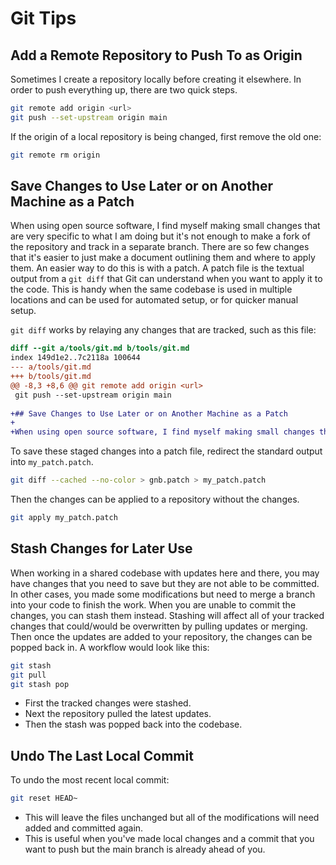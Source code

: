 # Git Tips

## Add a Remote Repository to Push To as Origin

Sometimes I create a repository locally before creating it elsewhere. In order to push everything up, there are two quick steps.
```bash
git remote add origin <url>
git push --set-upstream origin main
```

If the origin of a local repository is being changed, first remove the old one:
```bash
git remote rm origin
```
## Save Changes to Use Later or on Another Machine as a Patch

When using open source software, I find myself making small changes that are very specific to what I am doing but it's not enough to make a fork of the repository and track in a separate branch. There are so few changes that it's easier to just make a document outlining them and where to apply them. An easier way to do this is with a patch. A patch file is the textual output from a `git diff` that Git can understand when you want to apply it to the code. This is handy when the same codebase is used in multiple locations and can be used for automated setup, or for quicker manual setup.

`git diff` works by relaying any changes that are tracked, such as this file:
```diff
diff --git a/tools/git.md b/tools/git.md
index 149d1e2..7c2118a 100644
--- a/tools/git.md
+++ b/tools/git.md
@@ -8,3 +8,6 @@ git remote add origin <url>
 git push --set-upstream origin main
 
+## Save Changes to Use Later or on Another Machine as a Patch
+
+When using open source software, I find myself making small changes that are very specific to what I am doing but it's not enough to make a fork of the repository and track in a separate branch. There are so few changes that it's easier to just make a document outlining them and where to apply them. An easier way to do this is with a patch. A patch file is the textual output from a `git diff` that Git can understand when you want to apply it to the code. This is handy when the same codebase is used in multiple locations and can be used for automated setup, or for quicker manual setup.
```

To save these staged changes into a patch file, redirect the standard output into `my_patch.patch`.
```bash
git diff --cached --no-color > gnb.patch > my_patch.patch
```

Then the changes can be applied to a repository without the changes.
```bash
git apply my_patch.patch
```
## Stash Changes for Later Use

When working in a shared codebase with updates here and there, you may have changes that you need to save but they are not able to be committed. In other cases, you made some modifications but need to merge a branch into your code to finish the work. When you are unable to commit the changes, you can stash them instead. Stashing will affect all of your tracked changes that could/would be overwritten by pulling updates or merging. Then once the updates are added to your repository, the changes can be popped back in. A workflow would look like this:
```bash
git stash
git pull
git stash pop
```
- First the tracked changes were stashed.
- Next the repository pulled the latest updates.
- Then the stash was popped back into the codebase.

## Undo The Last Local Commit

To undo the most recent local commit:
```bash
git reset HEAD~
```
- This will leave the files unchanged but all of the modifications will need added and committed again.
- This is useful when you've made local changes and a commit that you want to push but the main branch is already ahead of you.
